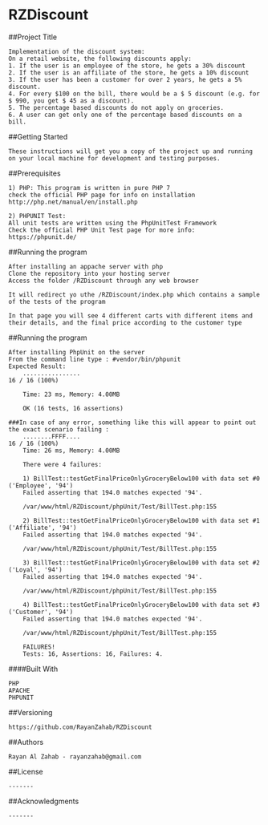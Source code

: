 # RZDiscount

##Project Title

	Implementation of the discount system:
	On a retail website, the following discounts apply: 
	1. If the user is an employee of the store, he gets a 30% discount 
	2. If the user is an affiliate of the store, he gets a 10% discount 
	3. If the user has been a customer for over 2 years, he gets a 5% discount. 
	4. For every $100 on the bill, there would be a $ 5 discount (e.g. for $ 990, you get $ 45 as a discount). 
	5. The percentage based discounts do not apply on groceries. 
	6. A user can get only one of the percentage based discounts on a bill.

##Getting Started

	These instructions will get you a copy of the project up and running on your local machine for development and testing purposes. 

##Prerequisites

	1) PHP: This program is written in pure PHP 7
	check the official PHP page for info on installation http://php.net/manual/en/install.php

	2) PHPUNIT Test: 
	All unit tests are written using the PhpUnitTest Framework
	Check the official PHP Unit Test page for more info: https://phpunit.de/

##Running the program

	After installing an appache server with php
	Clone the repository into your hosting server
	Access the folder /RZDiscount through any web browser

	It will redirect yo uthe /RZDiscount/index.php which contains a sample of the tests of the program

	In that page you will see 4 different carts with different items and their details, and the final price according to the customer type


##Running the program

	After installing PhpUnit on the server
	From the command line type : #vendor/bin/phpunit
	Expected Result:
		................                                                  16 / 16 (100%)

		Time: 23 ms, Memory: 4.00MB

		OK (16 tests, 16 assertions)

	###In case of any error, something like this will appear to point out the exact scenario failing :
		........FFFF....                                                  16 / 16 (100%)
		Time: 26 ms, Memory: 4.00MB

		There were 4 failures:

		1) BillTest::testGetFinalPriceOnlyGroceryBelow100 with data set #0 ('Employee', '94')
		Failed asserting that 194.0 matches expected '94'.

		/var/www/html/RZDiscount/phpUnit/Test/BillTest.php:155

		2) BillTest::testGetFinalPriceOnlyGroceryBelow100 with data set #1 ('Affiliate', '94')
		Failed asserting that 194.0 matches expected '94'.

		/var/www/html/RZDiscount/phpUnit/Test/BillTest.php:155

		3) BillTest::testGetFinalPriceOnlyGroceryBelow100 with data set #2 ('Loyal', '94')
		Failed asserting that 194.0 matches expected '94'.

		/var/www/html/RZDiscount/phpUnit/Test/BillTest.php:155

		4) BillTest::testGetFinalPriceOnlyGroceryBelow100 with data set #3 ('Customer', '94')
		Failed asserting that 194.0 matches expected '94'.

		/var/www/html/RZDiscount/phpUnit/Test/BillTest.php:155

		FAILURES!
		Tests: 16, Assertions: 16, Failures: 4.


####Built With

	PHP
	APACHE
	PHPUNIT

##Versioning

	https://github.com/RayanZahab/RZDiscount

##Authors

	Rayan Al Zahab - rayanzahab@gmail.com

##License

	-------

##Acknowledgments

	-------